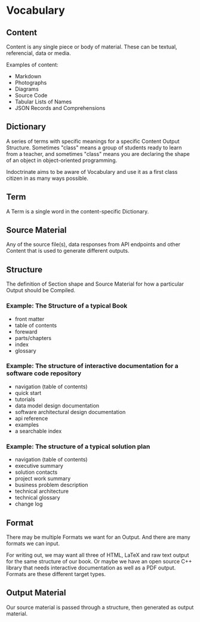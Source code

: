 # Vocabulary

## Content

Content is any single piece or body of material.  These can be textual, referencial, data or media.

Examples of content:

* Markdown
* Photographs
* Diagrams
* Source Code
* Tabular Lists of Names
* JSON Records and Comprehensions

## Dictionary

A series of terms with specific meanings for a specific Content Output Structure.  Sometimes "class" means a group of students ready to learn from a teacher, and sometimes "class" means you are declaring the shape of an object in object-oriented programming.

Indoctrinate aims to be aware of Vocabulary and use it as a first class citizen in as many ways possible.

## Term

A Term is a single word in the content-specific Dictionary.

## Source Material

Any of the source file(s), data responses from API endpoints and other Content that is used to generate different outputs.

## Structure

The definition of Section shape and Source Material for how a particular Output should be Compiled.

### Example: The Structure of a typical Book

* front matter
* table of contents
* foreward
* parts/chapters
* index
* glossary

### Example: The structure of interactive documentation for a software code repository
 
* navigation (table of contents)
* quick start
* tutorials
* data model design documentation
* software architectural design documentation
* api reference
* examples
* a searchable index

### Example: The structure of a typical solution plan

* navigation (table of contents)
* executive summary
* solution contacts
* project work summary
* business problem description
* technical architecture
* technical glossary
* change log

## Format

There may be multiple Formats we want for an Output.  And there are many formats we can input.

For writing out, we may want all three of HTML, LaTeX and raw text output for the same structure of our book.  Or maybe we have an open source C++ library that needs interactive documentation as well as a PDF output.  Formats are these different target types.

## Output Material

Our source material is passed through a structure, then generated as output material.